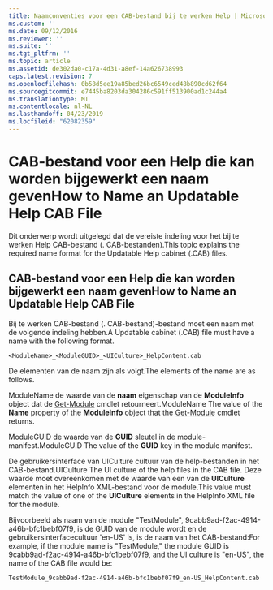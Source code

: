 ```yaml
---
title: Naamconventies voor een CAB-bestand bij te werken Help | Microsoft Docs
ms.custom: ''
ms.date: 09/12/2016
ms.reviewer: ''
ms.suite: ''
ms.tgt_pltfrm: ''
ms.topic: article
ms.assetid: de302da0-c17a-4d31-a8ef-14a626738993
caps.latest.revision: 7
ms.openlocfilehash: 0b58d5ee19a85bed26bc6549ced48b890cd62f64
ms.sourcegitcommit: e7445ba8203da304286c591ff513900ad1c244a4
ms.translationtype: MT
ms.contentlocale: nl-NL
ms.lasthandoff: 04/23/2019
ms.locfileid: "62082359"
---
```

# <a name="how-to-name-an-updatable-help-cab-file"></a><span data-ttu-id="65086-102">CAB-bestand voor een Help die kan worden bijgewerkt een naam geven</span><span class="sxs-lookup"><span data-stu-id="65086-102">How to Name an Updatable Help CAB File</span></span>

<span data-ttu-id="65086-103">Dit onderwerp wordt uitgelegd dat de vereiste indeling voor het bij te werken Help CAB-bestand (. CAB-bestanden).</span><span class="sxs-lookup"><span data-stu-id="65086-103">This topic explains the required name format for the Updatable Help cabinet (.CAB) files.</span></span>

## <a name="how-to-name-an-updatable-help-cab-file"></a><span data-ttu-id="65086-104">CAB-bestand voor een Help die kan worden bijgewerkt een naam geven</span><span class="sxs-lookup"><span data-stu-id="65086-104">How to Name an Updatable Help CAB File</span></span>

<span data-ttu-id="65086-105">Bij te werken CAB-bestand (. CAB-bestand)-bestand moet een naam met de volgende indeling hebben.</span><span class="sxs-lookup"><span data-stu-id="65086-105">A Updatable cabinet (.CAB) file must have a name with the following format.</span></span>

`<ModuleName>_<ModuleGUID>_<UICulture>_HelpContent.cab`

<span data-ttu-id="65086-106">De elementen van de naam zijn als volgt.</span><span class="sxs-lookup"><span data-stu-id="65086-106">The elements of the name are as follows.</span></span>

<span data-ttu-id="65086-107">ModuleName de waarde van de **naam** eigenschap van de **ModuleInfo** object dat de [Get-Module](/powershell/module/Microsoft.PowerShell.Core/Get-Module) cmdlet retourneert.</span><span class="sxs-lookup"><span data-stu-id="65086-107">ModuleName The value of the **Name** property of the **ModuleInfo** object that the [Get-Module](/powershell/module/Microsoft.PowerShell.Core/Get-Module) cmdlet returns.</span></span>

<span data-ttu-id="65086-108">ModuleGUID de waarde van de **GUID** sleutel in de module-manifest.</span><span class="sxs-lookup"><span data-stu-id="65086-108">ModuleGUID The value of the **GUID** key in the module manifest.</span></span>

<span data-ttu-id="65086-109">De gebruikersinterface van UICulture cultuur van de help-bestanden in het CAB-bestand.</span><span class="sxs-lookup"><span data-stu-id="65086-109">UICulture The UI culture of the help files in the CAB file.</span></span> <span data-ttu-id="65086-110">Deze waarde moet overeenkomen met de waarde van een van de **UICulture** elementen in het HelpInfo XML-bestand voor de module.</span><span class="sxs-lookup"><span data-stu-id="65086-110">This value must match the value of one of the **UICulture** elements in the HelpInfo XML file for the module.</span></span>

<span data-ttu-id="65086-111">Bijvoorbeeld als naam van de module "TestModule", 9cabb9ad-f2ac-4914-a46b-bfc1bebf07f9, is de GUID van de module wordt en de gebruikersinterfacecultuur 'en-US' is, is de naam van het CAB-bestand:</span><span class="sxs-lookup"><span data-stu-id="65086-111">For example, if the module name is "TestModule," the module GUID is 9cabb9ad-f2ac-4914-a46b-bfc1bebf07f9, and the UI culture is "en-US", the name of the CAB file would be:</span></span>

`TestModule_9cabb9ad-f2ac-4914-a46b-bfc1bebf07f9_en-US_HelpContent.cab`
